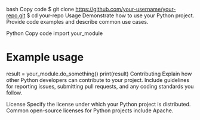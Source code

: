 bash 
Copy code
$ git clone https://github.com/your-username/your-repo.git
$ cd your-repo
Usage
Demonstrate how to use your Python project. Provide code examples and describe common use cases.

Python
Copy code
import your_module

# Example usage
result = your_module.do_something()
print(result)
Contributing
Explain how other Python developers can contribute to your project. Include guidelines for reporting issues, submitting pull requests, and any coding standards you follow.

License
Specify the license under which your Python project is distributed. Common open-source licenses for Python projects include Apache.
